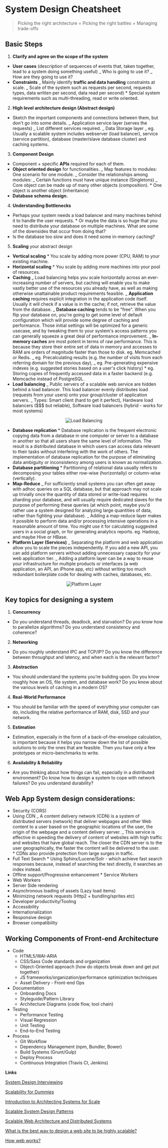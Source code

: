 # System Design Cheatsheet

> Picking the right architecture = Picking the right battles + Managing trade-offs

## Basic Steps

1) **Clarify and agree on the scope of the system**

-   **User cases** (description of sequences of events that, taken together, lead to a system doing something useful)
    		_ Who is going to use it?
    		_ How are they going to use it?
-   **Constraints** 
    		_ Mainly identify **traffic and data handling** constraints at scale.
    		_ Scale of the system such as requests per second, requests types, data written per second, data read per second)
    		\* Special system requirements such as multi-threading, read or write oriented.
    	

2) **High level architecture design (Abstract design)**

-   Sketch the important components and connections between them, but don't go into some details.
    		_ Application service layer (serves the requests)
    		_ List different services required.
     	_ Data Storage layer
     	_ eg. Usually a scalable system includes webserver (load balancer), service (service partition), database (master/slave database cluster) and caching systems.

3) **Component Design**

-   Component + specific **APIs** required for each of them.
-   **Object oriented design** for functionalities.
    		_ Map features to modules: One scenario for one module.
    		_ Consider the relationships among modules: 
    			_ Certain functions must have unique instance (Singletons)
    			_ Core object can be made up of many other objects (composition).
    			\* One object is another object (inheritance)
-   **Database schema design.**

4) **Understanding Bottlenecks**

-   Perhaps your system needs a load balancer and many machines behind it to handle the user requests. \* Or maybe the data is so huge that you need to distribute your database on multiple machines. What are some of the downsides that occur from doing that? 
-   Is the database too slow and does it need some in-memory caching?	

5) **Scaling** your abstract design

-   **Vertical scaling**
    		\* You scale by adding more power (CPU, RAM) to your existing machine.
-   **Horizontal scaling**
    		\* You scale by adding more machines into your pool of resources. 
-   **Caching**
    		_ Load balancing helps you scale horizontally across an ever-increasing number of servers, but caching will enable you to make vastly better use of the resources you already have, as well as making otherwise unattainable product requirements feasible. 
    		_ **Application caching** requires explicit integration in the application code itself. Usually it will check if a value is in the cache; if not, retrieve the value from the database.
    		_ **Database caching** tends to be "free". When you flip your database on, you're going to get some level of default configuration which will provide some degree of caching and performance. Those initial settings will be optimized for a generic usecase, and by tweaking them to your system's access patterns you can generally squeeze a great deal of performance improvement.
    		_ **In-memory caches** are most potent in terms of raw performance. This is because they store their entire set of data in memory and accesses to RAM are orders of magnitude faster than those to disk. eg. Memcached or Redis.
    		_ eg. Precalculating results (e.g. the number of visits from each referring domain for the previous day), 
    		_ eg. Pre-generating expensive indexes (e.g. suggested stories based on a user's click history)
    		\* eg. Storing copies of frequently accessed data in a faster backend (e.g. Memcache instead of PostgreSQL.
-   **Load balancing**
    		_ Public servers of a scalable web service are hidden behind a load balancer.  This load balancer evenly distributes load (requests from your users) onto your group/cluster of  application servers.
    		_ Types: Smart client (hard to get it perfect), Hardware load balancers ($$$ but reliable), Software load balancers (hybrid - works for most systems)

<p align="center">
  <img src="http://lethain.com/static/blog/intro_arch/load_balance.png" alt="Load Balancing"/>
</p>

-   **Database replication**
    		\* Database replication is the frequent electronic copying data from a database in one computer or server to a database in another so that all users share the same level of information. The result is a distributed database in which users can access data relevant to their tasks without interfering with the work of others. The implementation of database replication for the purpose of eliminating data ambiguity or inconsistency among users is known as normalization.
-   **Database partitioning**
    		\* Partitioning of relational data usually refers to decomposing your tables either row-wise (horizontally) or column-wise (vertically).
-   **Map-Reduce**
    		_ For sufficiently small systems you can often get away with adhoc queries on a SQL database, but that approach may not scale up trivially once the quantity of data stored or write-load requires sharding your database, and will usually require dedicated slaves for the purpose of performing these queries (at which point, maybe you'd rather use a system designed for analyzing large quantities of data, rather than fighting your database). 
    		_ Adding a map-reduce layer makes it possible to perform data and/or processing intensive operations in a reasonable amount of time. You might use it for calculating suggested users in a social graph, or for generating analytics reports. eg. Hadoop, and maybe Hive or HBase.
-   **Platform Layer (Services)**
    		_ Separating the platform and web application allow you to scale the pieces independently. If you add a new API, you can add platform servers without adding unnecessary capacity for your web application tier.
    		_ Adding a platform layer can be a way to reuse your infrastructure for multiple products or interfaces (a web application, an API, an iPhone app, etc) without writing too much redundant boilerplate code for dealing with caches, databases, etc.

<p align="center">
  <img src="http://lethain.com/static/blog/intro_arch/platform_layer.png" alt="Platform Layer"/>
</p>
	
## Key topics for designing a system

1) **Concurrency** 

-   Do you understand threads, deadlock, and starvation? Do you know how to parallelize algorithms? Do you understand consistency and coherence?

2) **Networking**

-   Do you roughly understand IPC and TCP/IP? Do you know the difference between throughput and latency, and when each is the relevant factor?

3) **Abstraction**

-   You should understand the systems you’re building upon. Do you know roughly how an OS, file system, and database work? Do you know about the various levels of caching in a modern OS?

4) **Real-World Performance**

-   You should be familiar with the speed of everything your computer can do, including the relative performance of RAM, disk, SSD and your network.

5) **Estimation**

-   Estimation, especially in the form of a back-of-the-envelope calculation, is important because it helps you narrow down the list of possible solutions to only the ones that are feasible. Then you have only a few prototypes or micro-benchmarks to write.	

6) **Availability & Reliability**

-   Are you thinking about how things can fail, especially in a distributed environment? Do know how to design a system to cope with network failures? Do you understand durability?

## Web App System design considerations:

-   Security (CORS)
-   Using CDN
    		_ A content delivery network (CDN) is a system of distributed servers (network) that deliver webpages and other Web content to a user based on the geographic locations of the user, the origin of the webpage and a content delivery server.
    		_ This service is effective in speeding the delivery of content of websites with high traffic and websites that have global reach. The closer the CDN server is to the user geographically, the faster the content will be delivered to the user. 
    		\* CDNs also provide protection from large surges in traffic.
-   Full Text Search
    		\* Using Sphinx/Lucene/Solr - which achieve fast search responses because, instead of searching the text directly, it searches an index instead.
-   Offline support/Progressive enhancement
    		\* Service Workers
-   Web Workers
-   Server Side rendering
-   Asynchronous loading of assets (Lazy load items)
-   Minimizing network requests (Http2 + bundling/sprites etc)
-   Developer productivity/Tooling
-   Accessibility
-   Internationalization
-   Responsive design
-   Browser compatibility

## Working Components of Front-end Architecture

-   Code
    -   HTML5/WAI-ARIA
    -   CSS/Sass Code standards and organization
    -   Object-Oriented approach (how do objects break down and get put together)
    -   JS frameworks/organization/performance optimization techniques
    -   Asset Delivery - Front-end Ops
-   Documentation
    -   Onboarding Docs
    -   Styleguide/Pattern Library
    -   Architecture Diagrams (code flow, tool chain)
-   Testing
    -   Performance Testing
    -   Visual Regression
    -   Unit Testing
    -   End-to-End Testing
-   Process
    -   Git Workflow
    -   Dependency Management (npm, Bundler, Bower)
    -   Build Systems (Grunt/Gulp)
    -   Deploy Process
    -   Continuous Integration (Travis CI, Jenkins)

**Links**

[System Design Interviewing](http://www.hiredintech.com/system-design/)

[Scalability for Dummies](http://www.lecloud.net/tagged/scalability)

[Introduction to Architecting Systems for Scale](http://lethain.com/introduction-to-architecting-systems-for-scale/)

[Scalable System Design Patterns](http://horicky.blogspot.com/2010/10/scalable-system-design-patterns.html)

[Scalable Web Architecture and Distributed Systems](http://www.aosabook.org/en/distsys.html)

[What is the best way to design a web site to be highly scalable?](http://programmers.stackexchange.com/a/108679/62739)

[How web works?](https://github.com/vasanthk/how-web-works)
